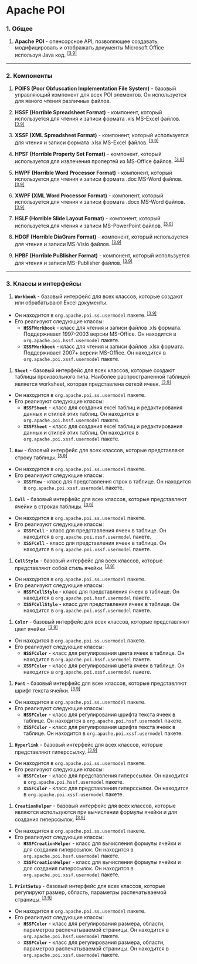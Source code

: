 # Apache POI

### 1. Общее

1. **Apache POI** - опенсорсное API, позволяющее создавать, модифицировать и отображать документы Microsoft Office используя Java код. <sup>[\[3.9\]][apache-poi-3.9]</sup>

---

### 2. Компоненты

1. **POIFS (Poor Obfuscation Implementation File System)** - базовый управляющий компонент для всех POI элементов. Он используется для явного чтения различных файлов.

1. **HSSF (Horrible Spreadsheet Format)** - компонент, который используется для чтения и записи формата .xls MS-Excel файлов. <sup>[\[3.9\]][hssf-3.9]</sup>

1. **XSSF (XML Spreadsheet Format)** - компонент, который используется для чтения и записи формата .xlsx MS-Excel файлов. <sup>[\[3.9\]][xssf-3.9]</sup>

1. **HPSF (Horrible Property Set Format)** - компонент, который используется для извлечения пропертей из MS-Office файлов. <sup>[\[3.9\]][hpsf-3.9]</sup>

1. **HWPF (Horrible Word Processor Format)** - компонент, который используется для чтения и записи формата .doc MS-Word файлов. <sup>[\[3.9\]][hwpf-3.9]</sup>

1. **XWPF (XML Word Processor Format)** - компонент, который используется для чтения и записи формата .docx MS-Word файлов. <sup>[\[3.9\]][xwpf-3.9]</sup>

1. **HSLF (Horrible Slide Layout Format)** - компонент, который используется для чтения и записи MS-PowerPoint файлов. <sup>[\[3.9\]][hslf-3.9]</sup>

1. **HDGF (Horrible DiaGram Format)** - компонент, который используется для чтения и записи MS-Visio файлов. <sup>[\[3.9\]][hdgf-3.9]</sup>

1. **HPBF (Horrible PuBlisher Format)** - компонент, который используется для чтения и записи MS-Publisher файлов. <sup>[\[3.9\]][hpbf-3.9]</sup>

---

### 3. Классы и интерфейсы

1. **`Workbook`** - базовый интерфейс для всех классов, которые создают или обрабатывают Excel документы.
  - Он находится в `org.apache.poi.ss.usermodel` пакете. <sup>[\[3.9\]][workbook-3.9]</sup>
  - Его реализуют следующие классы:
    + **`HSSFWorkbook`** - класс для чтения и записи файлов .xls формата. Поддерживает 1997-2003 версии MS-Office. Он находится в `org.apache.poi.hssf.usermodel` пакете.
    + **`XSSFWorkbook`** - класс для чтения и записи файлов .xlsx формата. Поддерживает 2007+ версии MS-Office. Он находится в `org.apache.poi.xssf.usermodel` пакете.

1. **`Sheet`** - базовый интерфейс для всех классов, которые создают таблицы произвольного типа. Наиболее распространенной таблицей является worksheet, которая представлена сеткой ячеек. <sup>[\[3.9\]][sheet-3.9]</sup>
  - Он находится в `org.apache.poi.ss.usermodel` пакете.
  - Его реализуют следующие классы:
    + **`HSSFSheet`** - класс для создания excel таблиц и редактирования данных и стилей этих таблиц. Он находится в `org.apache.poi.hssf.usermodel` пакете.
    + **`XSSFSheet`** - класс для создания excel таблиц и редактирования данных и стилей этих таблиц. Он находится в `org.apache.poi.xssf.usermodel` пакете.
  
1. **`Row`** - базовый интерфейс для всех классов, которые представляют строку таблицы. <sup>[\[3.9\]][row-3.9]</sup>
  - Он находится в `org.apache.poi.ss.usermodel` пакете.
  - Его реализуют следующие классы:
    + **`XSSFRow`** - класс для представления строк в таблице. Он находится в `org.apache.poi.xssf.usermodel` пакете.
    
1. **`Cell`** - базовый интерфейс для всех классов, которые представляют ячейки в строках таблицы. <sup>[\[3.9\]][cell-3.9]</sup>
  - Он находится в `org.apache.poi.ss.usermodel` пакете.
  - Его реализуют следующие классы:
    + **`XSSFCell`** - класс для представления ячеек в таблице. Он находится в `org.apache.poi.xssf.usermodel` пакете.
    + **`XSSFCell`** - класс для представления ячеек в таблице. Он находится в `org.apache.poi.xssf.usermodel` пакете.

1. **`CellStyle`** - базовый интерфейс для всех классов, которые представляют собой стиль ячейки. <sup>[\[3.9\]][cellstyle-3.9]</sup>
  - Он находится в `org.apache.poi.ss.usermodel` пакете.
  - Его реализуют следующие классы:
    + **`HSSFCellStyle`** - класс для представления ячеек в таблице. Он находится в `org.apache.poi.hssf.usermodel` пакете.
    + **`XSSFCellStyle`** - класс для представления ячеек в таблице. Он находится в `org.apache.poi.xssf.usermodel` пакете.
  
1. **`Color`** - базовый интерфейс для всех классов, которые представляют цвет ячейки. <sup>[\[3.9\]][color-3.9]</sup>
  - Он находится в `org.apache.poi.ss.usermodel` пакете.
  - Его реализуют следующие классы:
    + **`HSSFColor`** - класс для регулирования цвета ячеек в таблице. Он находится в `org.apache.poi.hssf.usermodel` пакете.
    + **`XSSFColor`** - класс для регулирования цвета ячеек в таблице. Он находится в `org.apache.poi.xssf.usermodel` пакете.
    
1. **`Font`** - базовый интерфейс для всех классов, которые представляют шрифт текста ячейки. <sup>[\[3.9\]][font-3.9]</sup>
  - Он находится в `org.apache.poi.ss.usermodel` пакете.
  - Его реализуют следующие классы:
    + **`HSSFColor`** - класс для регулирования шрифта текста ячеек в таблице. Он находится в `org.apache.poi.hssf.usermodel` пакете.
    + **`XSSFColor`** - класс для регулирования шрифта текста ячеек в таблице. Он находится в `org.apache.poi.xssf.usermodel` пакете.
    
1. **`Hyperlink`** - базовый интерфейс для всех классов, которые представляют гиперссылку. <sup>[\[3.9\]][hyperlink-3.9]</sup>
  - Он находится в `org.apache.poi.ss.usermodel` пакете.
  - Его реализуют следующие классы:
    + **`HSSFColor`** - класс для представления гиперссылки. Он находится в `org.apache.poi.hssf.usermodel` пакете.
    + **`XSSFColor`** - класс для представления гиперссылки. Он находится в `org.apache.poi.xssf.usermodel` пакете.
    
1. **`CreationHelper`** - базовый интерфейс для всех классов, которые являются используются при вычислении формулы ячейки и для создания гиперссылок. <sup>[\[3.9\]][creationhelper-3.9]</sup>
  - Он находится в `org.apache.poi.ss.usermodel` пакете.
  - Его реализуют следующие классы:
    + **`HSSFCreationHelper`** - класс для вычисления формулы ячейки и для создания гиперссылок. Он находится в `org.apache.poi.hssf.usermodel` пакете.
    + **`XSSFCreationHelper`** - класс для вычисления формулы ячейки и для создания гиперссылок. Он находится в `org.apache.poi.xssf.usermodel` пакете.
    
1. **`PrintSetup`** - базовый интерфейс для всех классов, которые регулируют размер, область, параметры распечатываемой страницы. <sup>[\[3.9\]][printsetup-3.9]</sup>
  - Он находится в `org.apache.poi.ss.usermodel` пакете.
  - Его реализуют следующие классы:
    + **`HSSFColor`** - класс для регулирования размера, области, параметров распечатываемой страницы. Он находится в `org.apache.poi.hssf.usermodel` пакете.
    + **`XSSFColor`** - класс для регулирования размера, области, параметров распечатываемой страницы. Он находится в `org.apache.poi.xssf.usermodel` пакете.

[printsetup-3.9]: www.tutorialspoint.com/apache_poi/apache_poi_core_classes.htm
[creationhelper-3.9]: www.tutorialspoint.com/apache_poi/apache_poi_core_classes.htm
[hyperlink-3.9]: www.tutorialspoint.com/apache_poi/apache_poi_core_classes.htm
[font-3.9]: www.tutorialspoint.com/apache_poi/apache_poi_core_classes.htm
[color-3.9]: www.tutorialspoint.com/apache_poi/apache_poi_core_classes.htm
[cellstyle-3.9]: www.tutorialspoint.com/apache_poi/apache_poi_core_classes.htm
[cell-3.9]: www.tutorialspoint.com/apache_poi/apache_poi_core_classes.htm
[row-3.9]: www.tutorialspoint.com/apache_poi/apache_poi_core_classes.htm
[sheet-3.9]: www.tutorialspoint.com/apache_poi/apache_poi_core_classes.htm
[workbook-3.9]: www.tutorialspoint.com/apache_poi/apache_poi_core_classes.htm
[hssf-3.9]: http://www.tutorialspoint.com/apache_poi/apache_poi_overview.htm
[xssf-3.9]: http://www.tutorialspoint.com/apache_poi/apache_poi_overview.htm
[hpsf-3.9]: http://www.tutorialspoint.com/apache_poi/apache_poi_overview.htm
[hwpf-3.9]: http://www.tutorialspoint.com/apache_poi/apache_poi_overview.htm
[xwpf-3.9]: http://www.tutorialspoint.com/apache_poi/apache_poi_overview.htm
[hslf-3.9]: http://www.tutorialspoint.com/apache_poi/apache_poi_overview.htm
[hdgf-3.9]: http://www.tutorialspoint.com/apache_poi/apache_poi_overview.htm
[hpbf-3.9]: http://www.tutorialspoint.com/apache_poi/apache_poi_overview.htm
[apache-poi-3.9]: http://www.tutorialspoint.com/apache_poi/index.htm
